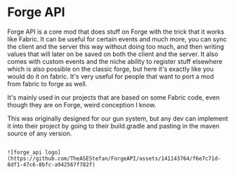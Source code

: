 # Forge API
Forge API is a core mod that does stuff on Forge with the trick that it works like Fabric. It can be useful for certain events and much more, you can sync the client and the server this way without doing too much, and then writing values that will later on be saved on both the client and the server. It also comes with custom events and the niche ability to register stuff elsewhere which is also possible on the classic forge, but here it's exactly like you would do it on fabric. It's very useful for people that want to port a mod from fabric to forge as well.

It's mainly used in our projects that are based on some Fabric code, even though they are on Forge, weird conception I know.

This was originally designed for our gun system, but any dev can implement it into their project by going to their build.gradle and pasting in the maven source of any version.

                                                                               ![forge_api logo](https://github.com/TheASEStefan/ForgeAPI/assets/141143764/f6e7c71d-8df1-47c6-8bfc-a942567f782f)
